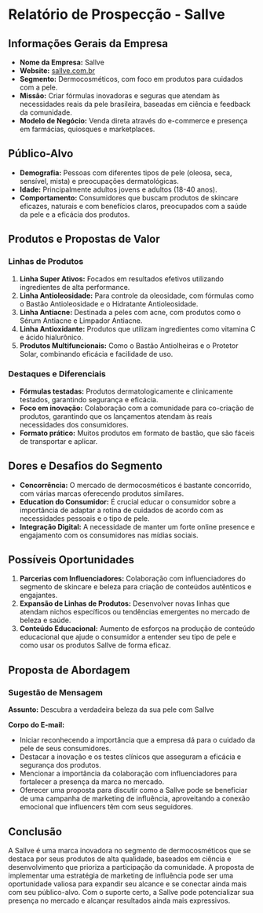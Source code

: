 # Relatório de Prospecção - Sallve

## Informações Gerais da Empresa

- **Nome da Empresa:** Sallve
- **Website:** [sallve.com.br](http://www.sallve.com.br)
- **Segmento:** Dermocosméticos, com foco em produtos para cuidados com a pele.
- **Missão:** Criar fórmulas inovadoras e seguras que atendam às necessidades reais da pele brasileira, baseadas em ciência e feedback da comunidade.
- **Modelo de Negócio:** Venda direta através do e-commerce e presença em farmácias, quiosques e marketplaces.

## Público-Alvo

- **Demografia:** Pessoas com diferentes tipos de pele (oleosa, seca, sensível, mista) e preocupações dermatológicas.
- **Idade:** Principalmente adultos jovens e adultos (18-40 anos).
- **Comportamento:** Consumidores que buscam produtos de skincare eficazes, naturais e com benefícios claros, preocupados com a saúde da pele e a eficácia dos produtos.

## Produtos e Propostas de Valor

### Linhas de Produtos
1. **Linha Super Ativos:** Focados em resultados efetivos utilizando ingredientes de alta performance.
2. **Linha Antioleosidade:** Para controle da oleosidade, com fórmulas como o Bastão Antioleosidade e o Hidratante Antioleosidade.
3. **Linha Antiacne:** Destinada a peles com acne, com produtos como o Sérum Antiacne e Limpador Antiacne.
4. **Linha Antioxidante:** Produtos que utilizam ingredientes como vitamina C e ácido hialurônico.
5. **Produtos Multifuncionais:** Como o Bastão Antiolheiras e o Protetor Solar, combinando eficácia e facilidade de uso.

### Destaques e Diferenciais
- **Fórmulas testadas:** Produtos dermatologicamente e clinicamente testados, garantindo segurança e eficácia.
- **Foco em inovação:** Colaboração com a comunidade para co-criação de produtos, garantindo que os lançamentos atendam às reais necessidades dos consumidores.
- **Formato prático:** Muitos produtos em formato de bastão, que são fáceis de transportar e aplicar.

## Dores e Desafios do Segmento

- **Concorrência:** O mercado de dermocosméticos é bastante concorrido, com várias marcas oferecendo produtos similares.
- **Education do Consumidor:** É crucial educar o consumidor sobre a importância de adaptar a rotina de cuidados de acordo com as necessidades pessoais e o tipo de pele.
- **Integração Digital:** A necessidade de manter um forte online presence e engajamento com os consumidores nas mídias sociais.

## Possíveis Oportunidades

1. **Parcerias com Influenciadores:** Colaboração com influenciadores do segmento de skincare e beleza para criação de conteúdos autênticos e engajantes.
2. **Expansão de Linhas de Produtos:** Desenvolver novas linhas que atendam nichos específicos ou tendências emergentes no mercado de beleza e saúde.
3. **Conteúdo Educacional:** Aumento de esforços na produção de conteúdo educacional que ajude o consumidor a entender seu tipo de pele e como usar os produtos Sallve de forma eficaz.

## Proposta de Abordagem

### Sugestão de Mensagem

**Assunto:** Descubra a verdadeira beleza da sua pele com Sallve

**Corpo do E-mail:**
- Iniciar reconhecendo a importância que a empresa dá para o cuidado da pele de seus consumidores.
- Destacar a inovação e os testes clínicos que asseguram a eficácia e segurança dos produtos.
- Mencionar a importância da colaboração com influenciadores para fortalecer a presença da marca no mercado.
- Oferecer uma proposta para discutir como a Sallve pode se beneficiar de uma campanha de marketing de influência, aproveitando a conexão emocional que influencers têm com seus seguidores.

## Conclusão

A Sallve é uma marca inovadora no segmento de dermocosméticos que se destaca por seus produtos de alta qualidade, baseados em ciência e desenvolvimento que prioriza a participação da comunidade. A proposta de implementar uma estratégia de marketing de influência pode ser uma oportunidade valiosa para expandir seu alcance e se conectar ainda mais com seu público-alvo. Com o suporte certo, a Sallve pode potencializar sua presença no mercado e alcançar resultados ainda mais expressivos.